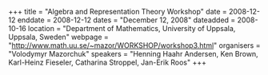 +++
title = "Algebra and Representation Theory Workshop"
date = 2008-12-12
enddate = 2008-12-12
dates = "December 12, 2008"
dateadded = 2008-10-16
location = "Department of Mathematics, University of Uppsala, Uppsala, Sweden"
webpage = "http://www.math.uu.se/~mazor/WORKSHOP/workshop3.html"
organisers = "Volodymyr Mazorchuk"
speakers = "Henning Haahr Andersen, Ken Brown, Karl-Heinz Fieseler, Catharina Stroppel, Jan-Erik Roos"
+++
